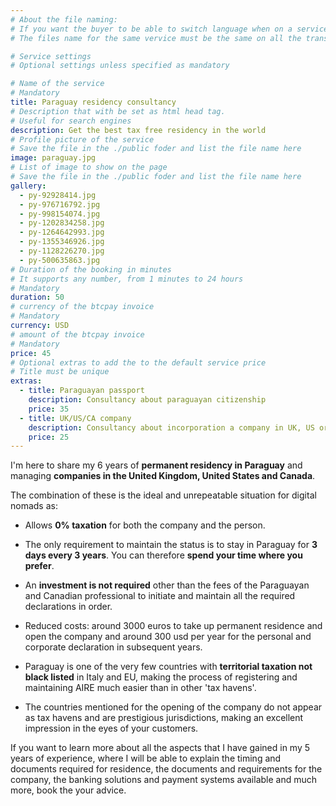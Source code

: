 ```yaml
---
# About the file naming:
# If you want the buyer to be able to switch language when on a service page
# The files name for the same vervice must be the same on all the transaltion folders

# Service settings
# Optional settings unless specified as mandatory

# Name of the service
# Mandatory
title: Paraguay residency consultancy
# Description that with be set as html head tag.
# Useful for search engines
description: Get the best tax free residency in the world
# Profile picture of the service
# Save the file in the ./public foder and list the file name here
image: paraguay.jpg
# List of image to show on the page
# Save the file in the ./public foder and list the file name here
gallery:
  - py-92928414.jpg
  - py-976716792.jpg
  - py-998154074.jpg
  - py-1202834258.jpg
  - py-1264642993.jpg
  - py-1355346926.jpg
  - py-1128226270.jpg
  - py-500635863.jpg
# Duration of the booking in minutes
# It supports any number, from 1 minutes to 24 hours
# Mandatory
duration: 50
# currency of the btcpay invoice 
# Mandatory
currency: USD
# amount of the btcpay invoice
# Mandatory
price: 45
# Optional extras to add the to the default service price
# Title must be unique
extras:
  - title: Paraguayan passport
    description: Consultancy about paraguayan citizenship
    price: 35
  - title: UK/US/CA company
    description: Consultancy about incorporation a company in UK, US or CA that fits with the paraguayan residency
    price: 25
---
```

I'm here to share my 6 years of **permanent residency in Paraguay** and managing **companies in the United Kingdom, United States and Canada**.

The combination of these is the ideal and unrepeatable situation for digital nomads as:

- Allows **0% taxation** for both the company and the person.

- The only requirement to maintain the status is to stay in Paraguay for **3 days every 3 years**. You can therefore **spend your time where you prefer**.

- An **investment is not required** other than the fees of the Paraguayan and Canadian professional to initiate and maintain all the required declarations in order.

- Reduced costs: around 3000 euros to take up permanent residence and open the company and around 300 usd per year for the personal and corporate declaration in subsequent years.

- Paraguay is one of the very few countries with **territorial taxation not black listed** in Italy and EU, making the process of registering and maintaining AIRE much easier than in other 'tax havens'.

- The countries mentioned for the opening of the company do not appear as tax havens and are prestigious jurisdictions, making an excellent impression in the eyes of your customers.

If you want to learn more about all the aspects that I have gained in my 5 years of experience, where I will be able to explain the timing and documents required for residence, the documents and requirements for the company, the banking solutions and payment systems available and much more, book the your advice.
